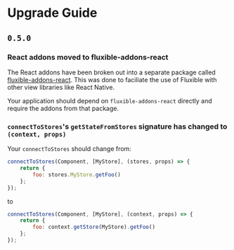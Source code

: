 # Upgrade Guide

## `0.5.0`

### React addons moved to fluxible-addons-react

The React addons have been broken out into a separate package called [fluxible-addons-react](https://github.com/yahoo/fluxible-addons-react). This was done to faciliate the use of Fluxible with other view libraries like React Native.

Your application should depend on `fluxible-addons-react` directly and require the addons from that package.

### `connectToStores`'s `getStateFromStores` signature has changed to `(context, props)`

Your `connectToStores` should change from:

```js
connectToStores(Component, [MyStore], (stores, props) => {
    return {
        foo: stores.MyStore.getFoo()    
    };
});
```

to

```js
connectToStores(Component, [MyStore], (context, props) => {
    return {
        foo: context.getStore(MyStore).getFoo()    
    };
});
```
